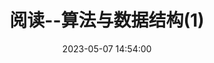---
title: 阅读--算法与数据结构(1)
date: 2023-05-07 14:54:00
tags:
  - 阅读
  - 面试题
  - Vite
categories:
  - [阅读]
---